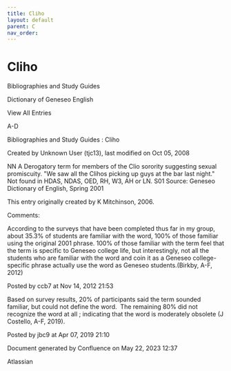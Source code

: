 ```yaml
---
title: Cliho
layout: default
parent: C
nav_order:
---
```


# Cliho

Bibliographies and Study Guides

Dictionary of Geneseo English

View All Entries

A-D

Bibliographies and Study Guides : Cliho

Created by  Unknown User (tjc13), last modified on Oct 05, 2008

NN A Derogatory term for members of the Clio sorority suggesting sexual promiscuity. &quot;We saw all the Clihos picking up guys at the bar last night.&quot; Not found in HDAS, NDAS, OED, RH, W3, AH or LN. S01 Source: Geneseo Dictionary of English, Spring 2001

This entry originally created by K Mitchinson, 2006.

Comments:

According to the surveys that have been completed thus far in my group, about 35.3% of students are familiar with the word, 100% of those familiar using the original 2001 phrase. 100% of those familiar with the term feel that the term is specific to Geneseo college life, but interestingly, not all the students who are familiar with the word and coin it as a Geneseo college-specific phrase actually use the word as Geneseo students.(Birkby, A-F, 2012) 

Posted by ccb7 at Nov 14, 2012 21:53

Based on survey results, 20% of participants said the term sounded familiar, but could not define the word.  The remaining 80% did not recognize the word at all ; indicating that the word is moderately obsolete (J Costello, A-F, 2019).

Posted by jbc9 at Apr 07, 2019 21:10

Document generated by Confluence on May 22, 2023 12:37

Atlassian
